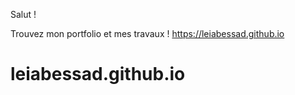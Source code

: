 Salut !

Trouvez mon portfolio et mes travaux !
https://leiabessad.github.io

# leiabessad.github.io
